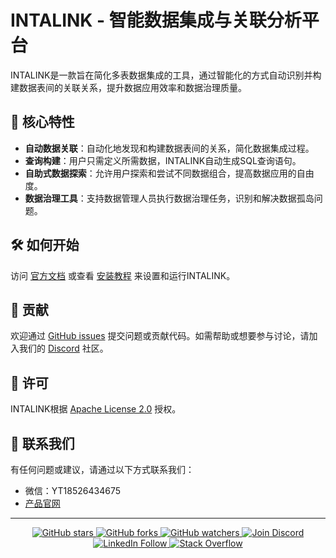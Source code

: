 # INTALINK - 智能数据集成与关联分析平台

INTALINK是一款旨在简化多表数据集成的工具，通过智能化的方式自动识别并构建数据表间的关联关系，提升数据应用效率和数据治理质量。

## 🚀 核心特性

- **自动数据关联**：自动化地发现和构建数据表间的关系，简化数据集成过程。
- **查询构建**：用户只需定义所需数据，INTALINK自动生成SQL查询语句。
- **自助式数据探索**：允许用户探索和尝试不同数据组合，提高数据应用的自由度。
- **数据治理工具**：支持数据管理人员执行数据治理任务，识别和解决数据孤岛问题。

## 🛠️ 如何开始

访问 [官方文档](https://www.idataops.com.cn/h-col-110.html) 或查看 [安装教程](链接地址) 来设置和运行INTALINK。

## 🤝 贡献

欢迎通过 [GitHub issues](https://github.com/yt-data/intalink/issues) 提交问题或贡献代码。如需帮助或想要参与讨论，请加入我们的 [Discord](你的Discord链接) 社区。

## 📄 许可

INTALINK根据 [Apache License 2.0](LICENSE) 授权。

## 📧 联系我们

有任何问题或建议，请通过以下方式联系我们：

- 微信：YT18526434675
- [产品官网](https://www.idataops.com.cn/h-col-110.html)

---

<p align="center">
  <a href="https://github.com/yt-data/intalink/stargazers">
    <img src="https://img.shields.io/github/stars/yt-data/intalink.svg?style=social&label=Stars" alt="GitHub stars"/>
  </a>
  <a href="https://github.com/yt-data/intalink/network/members">
    <img src="https://img.shields.io/github/forks/yt-data/intalink.svg?style=social&label=Forks" alt="GitHub forks"/>
  </a>
  <a href="https://github.com/yt-data/intalink/watchers">
    <img src="https://img.shields.io/github/watchers/yt-data/intalink.svg?style=social&label=Watch" alt="GitHub watchers"/>
  </a>
  <a href="你的Discord链接">
    <img src="https://img.shields.io/badge/Discord-Join%20intalink-blue.svg?style=social&logo=discord" alt="Join Discord"/>
  </a>
  <a href="你的LinkedIn链接">
    <img src="https://img.shields.io/badge/LinkedIn-Follow%20intalink-blue.svg?style=social&logo=linkedin" alt="LinkedIn Follow"/>
  </a>
  <a href="你的Stack Overflow链接">
    <img src="https://img.shields.io/badge/Stack%20Overflow-Ask%20intalink-orange.svg?style=social&logo=stack-overflow" alt="Stack Overflow"/>
  </a>
</p>
